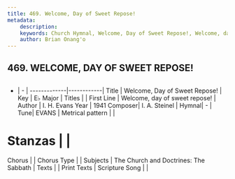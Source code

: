 ```yaml
---
title: 469. Welcome, Day of Sweet Repose!
metadata:
    description: 
    keywords: Church Hymnal, Welcome, Day of Sweet Repose!, Welcome, day of sweet repose!, 
    author: Brian Onang'o
---
```



## 469. WELCOME, DAY OF SWEET REPOSE!

```txt

```

- |   -  |
-------------|------------|
Title | Welcome, Day of Sweet Repose! |
Key | E♭ Major |
Titles |  |
First Line | Welcome, day of sweet repose! |
Author | I. H. Evans
Year | 1941
Composer| I. A. Steinel |
Hymnal|  - |
Tune| EVANS |
Metrical pattern | |
# Stanzas |  |
Chorus |  |
Chorus Type |  |
Subjects | The Church and Doctrines: The Sabbath |
Texts |  |
Print Texts | 
Scripture Song |  |
  
